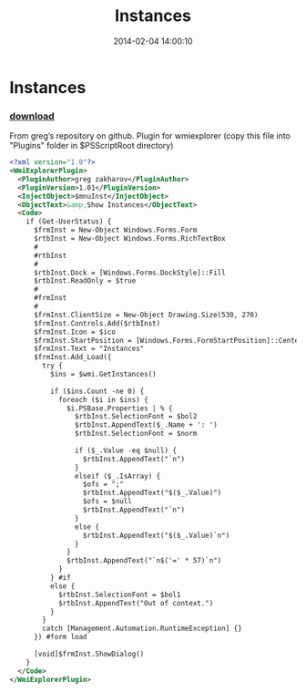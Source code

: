 ﻿---
pid:            4877
poster:         Janny
title:          Instances
date:           2014-02-04 14:00:10
format:         xml
parent:         0
parent:         0

---

# Instances

### [download](4877.xml)

From greg’s repository on github. Plugin for wmiexplorer (copy this file into "Plugins" folder in $PSScriptRoot directory)

```xml
<?xml version="1.0"?>
<WmiExplorerPlugin>
  <PluginAuthor>greg zakharov</PluginAuthor>
  <PluginVersion>1.01</PluginVersion>
  <InjectObject>$mnuInst</InjectObject>
  <ObjectText>&amp;Show Instances</ObjectText>
  <Code>
    if (Get-UserStatus) {
      $frmInst = New-Object Windows.Forms.Form
      $rtbInst = New-Object Windows.Forms.RichTextBox
      #
      #rtbInst
      #
      $rtbInst.Dock = [Windows.Forms.DockStyle]::Fill
      $rtbInst.ReadOnly = $true
      #
      #frmInst
      #
      $frmInst.ClientSize = New-Object Drawing.Size(530, 270)
      $frmInst.Controls.Add($rtbInst)
      $frmInst.Icon = $ico
      $frmInst.StartPosition = [Windows.Forms.FormStartPosition]::CenterParent
      $frmInst.Text = "Instances"
      $frmInst.Add_Load({
        try {
          $ins = $wmi.GetInstances()
          
          if ($ins.Count -ne 0) {
            foreach ($i in $ins) {
              $i.PSBase.Properties | % {
                $rtbInst.SelectionFont = $bol2
                $rtbInst.AppendText($_.Name + ': ')
                $rtbInst.SelectionFont = $norm
                
                if ($_.Value -eq $null) {
                  $rtbInst.AppendText("`n")
                }
                elseif ($_.IsArray) {
                  $ofs = ";"
                  $rtbInst.AppendText("$($_.Value)")
                  $ofs = $null
                  $rtbInst.AppendText("`n")
                }
                else {
                  $rtbInst.AppendText("$($_.Value)`n")
                }
              }
              $rtbInst.AppendText("`n$('=' * 57)`n")
            }
          } #if
          else {
            $rtbInst.SelectionFont = $bol1
            $rtbInst.AppendText("Out of context.")
          }
        }
        catch [Management.Automation.RuntimeException] {}
      }) #form load
      
      [void]$frmInst.ShowDialog()
    }
  </Code>
</WmiExplorerPlugin>
```
